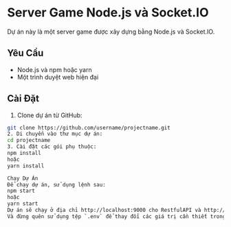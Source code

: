 # Server Game Node.js và Socket.IO

Dự án này là một server game được xây dựng bằng Node.js và Socket.IO.

## Yêu Cầu

- Node.js và npm hoặc yarn
- Một trình duyệt web hiện đại

## Cài Đặt

1. Clone dự án từ GitHub:

```bash
git clone https://github.com/username/projectname.git
2. Di chuyển vào thư mục dự án:
cd projectname
3. Cài đặt các gói phụ thuộc:
npm install
hoặc
yarn install

Chạy Dự Án
Để chạy dự án, sử dụng lệnh sau:
npm start
hoặc
yarn start
Dự án sẽ chạy ở địa chỉ http://localhost:9000 cho RestfulAPI và http://localhost:52300 cho game socket.
Và đừng quên sử dụng tệp `.env` để thay đổi các giá trị cần thiết trong mã nguồn.
